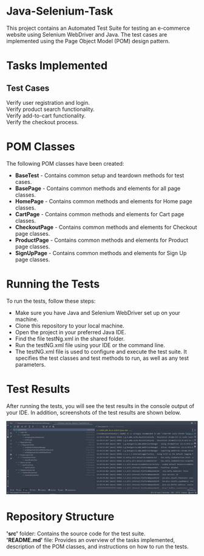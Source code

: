 # Java-Selenium-Task
This project contains an Automated Test Suite for testing an e-commerce website using Selenium WebDriver and Java. The test cases are implemented using the Page Object Model (POM) design pattern.

# Tasks Implemented
## Test Cases  
Verify user registration and login.  
Verify product search functionality.  
Verify add-to-cart functionality.  
Verify the checkout process.  
# POM Classes 
The following POM classes have been created:  

- **BaseTest** - Contains common setup and teardown methods for test cases.
- **BasePage** - Contains common methods and elements for all page classes.
- **HomePage** - Contains common methods and elements for Home page classes.
- **CartPage** - Contains common methods and elements for Cart page classes.
- **CheckoutPage** - Contains common methods and elements for Checkout page classes.
- **ProductPage** - Contains common methods and elements for Product page classes.
- **SignUpPage** - Contains common methods and elements for Sign Up page classes.

# Running the Tests  
To run the tests, follow these steps:  

- Make sure you have Java and Selenium WebDriver set up on your machine.  
- Clone this repository to your local machine.  
- Open the project in your preferred Java IDE.  
- Find the file testNg.xml in the shared folder.   
- Run the testNG.xml file using your IDE or the command line.
- The testNG.xml file is used to configure and execute the test suite. It specifies the test classes and test methods to run, as well as any test parameters.  

# Test Results
After running the tests, you will see the test results in the console output of your IDE. In addition, screenshots of the test results are shown below.  

![Image alt](https://github.com/bproskura/Java-Selenium-Task/raw/main/Testresult.png)


# Repository Structure
**'src'** folder: Contains the source code for the test suite.    
**'README.md'** file: Provides an overview of the tasks implemented, description of the POM classes, and instructions on how to run the tests. 
